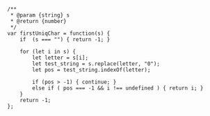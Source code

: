 <pre><code>
/**
 * @param {string} s
 * @return {number}
 */
var firstUniqChar = function(s) {
    if  (s === "") { return -1; }
    
    for (let i in s) {
        let letter = s[i];
        let test_string = s.replace(letter, "0");
        let pos = test_string.indexOf(letter);
       
        if (pos > -1) { continue; }
        else if ( pos === -1 && i !== undefined ) { return i; }
    }
    return -1;
};
</code></pre>